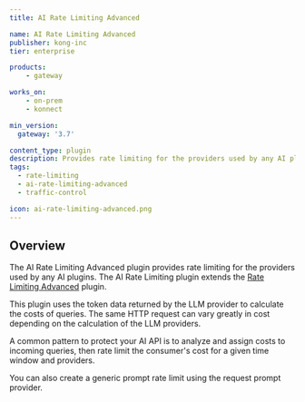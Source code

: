 ```yaml
---
title: AI Rate Limiting Advanced

name: AI Rate Limiting Advanced
publisher: kong-inc
tier: enterprise

products:
    - gateway

works_on:
    - on-prem
    - konnect

min_version:
  gateway: '3.7'

content_type: plugin
description: Provides rate limiting for the providers used by any AI plugins. 
tags:
  - rate-limiting
  - ai-rate-limiting-advanced
  - traffic-control

icon: ai-rate-limiting-advanced.png
---
```


## Overview

The AI Rate Limiting Advanced plugin provides rate limiting for the providers used by any AI plugins. The
AI Rate Limiting plugin extends the
[Rate Limiting Advanced](/plugins/rate-limiting-advanced/) plugin.

This plugin uses the token data returned by the LLM provider to calculate the costs of queries.
The same HTTP request can vary greatly in cost depending on the calculation of the 
LLM providers.

A common pattern to protect your AI API is to analyze and
assign costs to incoming queries, then rate limit the consumer's
cost for a given time window and providers.

You can also create a generic prompt rate limit using the request prompt provider.
